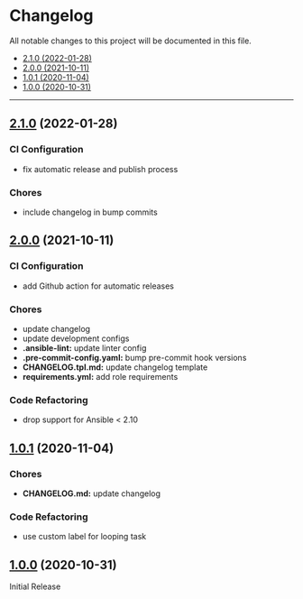 # Changelog

All notable changes to this project will be documented in this file.

- [2.1.0 (2022-01-28)](#2.1.0-2022-01-28)
- [2.0.0 (2021-10-11)](#200-2021-10-11)
- [1.0.1 (2020-11-04)](#101-2020-11-04)
- [1.0.0 (2020-10-31)](#100-2020-10-31)

---

<a name="2.1.0"></a>
## [2.1.0](https://github.com/aisbergg/ansible-role-logrotate/compare/v2.0.0...2.1.0) (2022-01-28)

### CI Configuration

- fix automatic release and publish process

### Chores

- include changelog in bump commits


<a name="2.0.0"></a>
## [2.0.0](https://github.com/aisbergg/ansible-role-logrotate/compare/v1.0.1...v2.0.0) (2021-10-11)

### CI Configuration

- add Github action for automatic releases

### Chores

- update changelog
- update development configs
- **.ansible-lint:** update linter config
- **.pre-commit-config.yaml:** bump pre-commit hook versions
- **CHANGELOG.tpl.md:** update changelog template
- **requirements.yml:** add role requirements

### Code Refactoring

- drop support for Ansible < 2.10


<a name="1.0.1"></a>
## [1.0.1](https://github.com/aisbergg/ansible-role-logrotate/compare/v1.0.0...v1.0.1) (2020-11-04)

### Chores

- **CHANGELOG.md:** update changelog

### Code Refactoring

- use custom label for looping task


<a name="1.0.0"></a>
## [1.0.0]() (2020-10-31)

Initial Release
